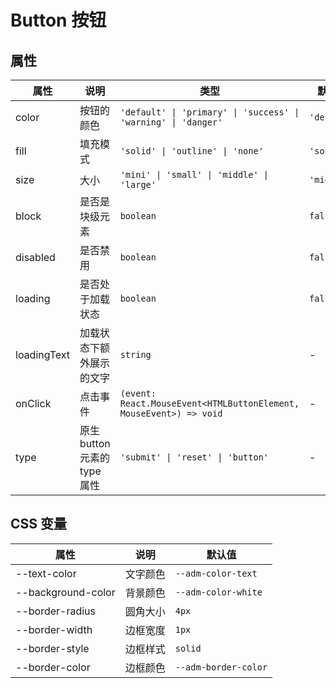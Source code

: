 # Button 按钮

<code src="./demos/index.tsx"></code>

## 属性

| 属性        | 说明                         | 类型                                                               | 默认值      |
| ----------- | ---------------------------- | ------------------------------------------------------------------ | ----------- |
| color       | 按钮的颜色                   | `'default' \| 'primary' \| 'success' \| 'warning' \| 'danger'`     | `'default'` |
| fill        | 填充模式                     | `'solid' \| 'outline' \| 'none'`                                   | `'solid'`   |
| size        | 大小                         | `'mini' \| 'small' \| 'middle' \| 'large'`                         | `'middle'`  |
| block       | 是否是块级元素               | `boolean`                                                          | `false`     |
| disabled    | 是否禁用                     | `boolean`                                                          | `false`     |
| loading     | 是否处于加载状态             | `boolean`                                                          | `false`     |
| loadingText | 加载状态下额外展示的文字     | `string`                                                           | -           |
| onClick     | 点击事件                     | `(event: React.MouseEvent<HTMLButtonElement, MouseEvent>) => void` | -           |
| type        | 原生 button 元素的 type 属性 | `'submit' \| 'reset' \| 'button'`                                  | -           |

## CSS 变量

| 属性               | 说明     | 默认值               |
| ------------------ | -------- | -------------------- |
| --text-color       | 文字颜色 | `--adm-color-text`   |
| --background-color | 背景颜色 | `--adm-color-white`  |
| --border-radius    | 圆角大小 | `4px`                |
| --border-width     | 边框宽度 | `1px`                |
| --border-style     | 边框样式 | `solid`              |
| --border-color     | 边框颜色 | `--adm-border-color` |
